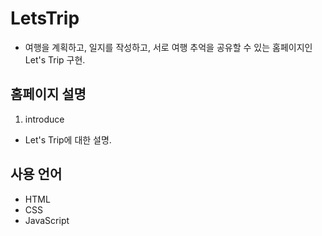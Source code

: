 # LetsTrip
- 여행을 계획하고, 일지를 작성하고, 서로 여행 추억을 공유할 수 있는 홈페이지인 Let's Trip 구현.  
## 홈페이지 설명
1. introduce  
- Let's Trip에 대한 설명.  
## 사용 언어  
- HTML  
- CSS  
- JavaScript
